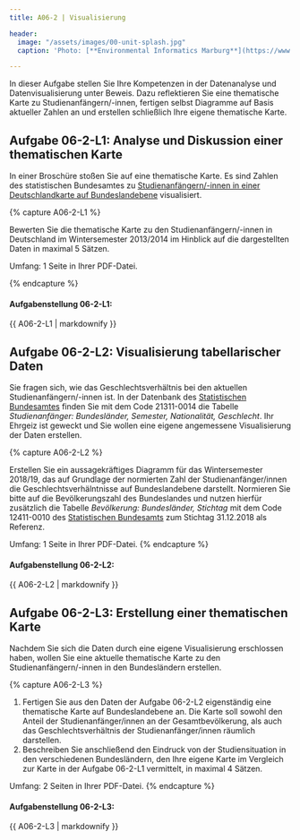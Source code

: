 ```yaml
---
title: A06-2 | Visualisierung

header:
  image: "/assets/images/00-unit-splash.jpg"
  caption: 'Photo: [**Environmental Informatics Marburg**](https://www.flickr.com/environmentalinformatics-marburg/)'

---
```


In dieser Aufgabe stellen Sie Ihre Kompetenzen in der Datenanalyse und Datenvisualisierung unter Beweis. Dazu reflektieren Sie eine thematische Karte zu Studienanfängern/-innen, fertigen selbst Diagramme auf Basis aktueller Zahlen an und erstellen schließlich Ihre eigene thematische Karte.


## Aufgabe 06-2-L1: Analyse und Diskussion einer thematischen Karte

In einer Broschüre stoßen Sie auf eine thematische Karte. Es sind Zahlen des statistischen Bundesamtes zu [Studienanfängern/-innen in einer Deutschlandkarte auf Bundeslandebene](https://ilias.uni-marburg.de/goto.php?target=file_2033525_download&client_id=UNIMR) visualisiert.


{% capture A06-2-L1 %}

Bewerten Sie die thematische Karte zu den Studienanfängern/-innen in Deutschland im Wintersemester 2013/2014 im Hinblick auf die  dargestellten Daten in maximal 5 Sätzen.

Umfang: 1 Seite in Ihrer PDF-Datei.

{% endcapture %}

<div class="notice--success">
  <h4 class="no_toc">Aufgabenstellung 06-2-L1:</h4>
  {{ A06-2-L1 | markdownify }}
</div>


## Aufgabe 06-2-L2: Visualisierung tabellarischer Daten

Sie fragen sich, wie das Geschlechtsverhältnis bei den aktuellen Studienanfängern/-innen ist.
In der Datenbank des [Statistischen Bundesamtes](https://www-genesis.destatis.de/genesis/online) finden Sie mit dem Code 21311-0014 die Tabelle *Studienanfänger: Bundesländer, Semester, Nationalität, Geschlecht*. Ihr Ehrgeiz ist geweckt und Sie wollen eine eigene angemessene Visualisierung der Daten erstellen.

{% capture A06-2-L2 %}

Erstellen Sie ein aussagekräftiges Diagramm für das Wintersemester 2018/19, das auf Grundlage der normierten Zahl der Studienanfänger/innen die Geschlechtsverhälntnisse auf Bundeslandebene darstellt. Normieren Sie bitte auf die Bevölkerungszahl des Bundeslandes und nutzen hierfür zusätzlich die Tabelle *Bevölkerung: Bundesländer, Stichtag* mit dem Code 12411-0010 des [Statistischen Bundesamts](https://www-genesis.destatis.de/genesis/online) zum Stichtag 31.12.2018 als Referenz.

Umfang: 1 Seite in Ihrer PDF-Datei.
{% endcapture %}

<div class="notice--success">
  <h4 class="no_toc">Aufgabenstellung 06-2-L2:</h4>
  {{ A06-2-L2 | markdownify }}
</div>

## Aufgabe 06-2-L3: Erstellung einer thematischen Karte
Nachdem Sie sich die Daten durch eine eigene Visualisierung erschlossen haben, wollen Sie eine aktuelle thematische Karte zu den Studienanfängern/-innen in den Bundesländern erstellen.

{% capture A06-2-L3 %}

1.  Fertigen Sie aus den Daten der Aufgabe 06-2-L2 eigenständig eine thematische Karte auf Bundeslandebene an. Die Karte soll sowohl den Anteil der Studienanfänger/innen an der Gesamtbevölkerung, als auch das Geschlechtsverhältnis der Studienanfänger/innen räumlich darstellen.
1.  Beschreiben Sie anschließend den Eindruck von der Studiensituation in den verschiedenen Bundesländern, den Ihre eigene Karte im Vergleich zur Karte in der Aufgabe 06-2-L1 vermittelt, in maximal 4 Sätzen.

Umfang: 2 Seiten in Ihrer PDF-Datei.
{% endcapture %}

<div class="notice--success">
  <h4 class="no_toc">Aufgabenstellung 06-2-L3:</h4>
  {{ A06-2-L3 | markdownify }}
</div>
